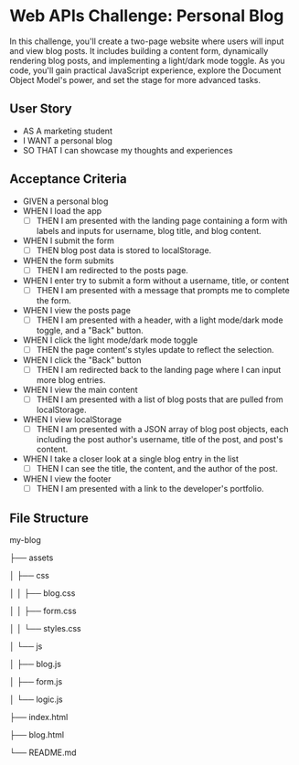 # Web APIs Challenge: Personal Blog

In this challenge, you'll create a two-page website where users will input and view blog posts. It includes building a content form, dynamically rendering blog posts, and implementing a light/dark mode toggle. As you code, you'll gain practical JavaScript experience, explore the Document Object Model's power, and set the stage for more advanced tasks.

## User Story

- AS A marketing student
- I WANT a personal blog
- SO THAT I can showcase my thoughts and experiences

## Acceptance Criteria

- GIVEN a personal blog
- WHEN I load the app
  - [ ] THEN I am presented with the landing page containing a form with labels and inputs for username, blog title, and blog content.
- WHEN I submit the form
  - [ ] THEN blog post data is stored to localStorage.
- WHEN the form submits
  - [ ] THEN I am redirected to the posts page.
- WHEN I enter try to submit a form without a username, title, or content
  - [ ] THEN I am presented with a message that prompts me to complete the form.
- WHEN I view the posts page
  - [ ] THEN I am presented with a header, with a light mode/dark mode toggle, and a "Back" button.
- WHEN I click the light mode/dark mode toggle
  - [ ] THEN the page content's styles update to reflect the selection.
- WHEN I click the "Back" button
  - [ ] THEN I am redirected back to the landing page where I can input more blog entries.
- WHEN I view the main content
  - [ ] THEN I am presented with a list of blog posts that are pulled from localStorage.
- WHEN I view localStorage
  - [ ] THEN I am presented with a JSON array of blog post objects, each including the post author's username, title of the post, and post's content.
- WHEN I take a closer look at a single blog entry in the list
  - [ ] THEN I can see the title, the content, and the author of the post.
- WHEN I view the footer
  - [ ] THEN I am presented with a link to the developer's portfolio.

## File Structure

my-blog

├── assets

│   ├── css

│   │   ├── blog.css

│   │   ├── form.css

│   │   └── styles.css

│   └── js

│       ├── blog.js

│       ├── form.js

│       └── logic.js

├── index.html

├── blog.html

└── README.md
